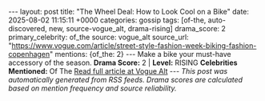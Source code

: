 --- layout: post title: "The Wheel Deal: How to Look Cool on a Bike" date: 2025-08-02 11:15:11 +0000 categories: gossip tags: [of-the, auto-discovered, new, source-vogue_alt, drama-rising] drama_score: 2 primary_celebrity: of_the source: vogue_alt source_url: "https://www.vogue.com/article/street-style-fashion-week-biking-fashion-copenhagen" mentions: {of_the: 2} --- Make a bike your must-have accessory of the season. **Drama Score:** 2 | **Level:** RISING **Celebrities Mentioned:** Of The [Read full article at Vogue Alt](https://www.vogue.com/article/street-style-fashion-week-biking-fashion-copenhagen) --- *This post was automatically generated from RSS feeds. Drama scores are calculated based on mention frequency and source reliability.*